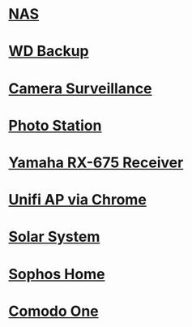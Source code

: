 # [NAS](http://192.168.0.20:5000)

# [WD Backup](http://192.168.0.22)

# [Camera Surveillance](http://192.168.0.20:5000/webman/3rdparty/SurveillanceStation/)

# [Photo Station](http://192.168.0.20/photo/)

# [Yamaha RX-675 Receiver](http://192.168.0.25)

# [Unifi AP via Chrome](https://192.168.0.20:8443/manage/account/login?redirect=%2Fmanage)

# [Solar System](http://192.168.0.60)

# [Sophos Home](https://my.sophos.com/en-us/login)

# [Comodo One](https://one.comodo.com/app/login)